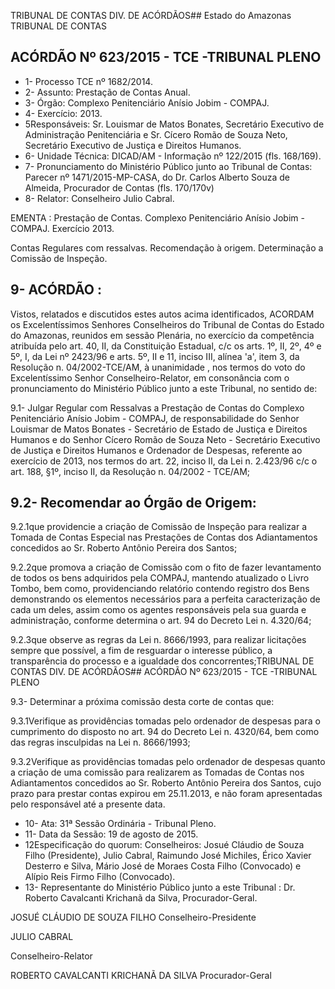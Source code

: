 TRIBUNAL DE CONTAS DIV. DE ACÓRDÃOS## Estado do Amazonas TRIBUNAL DE CONTAS

## ACÓRDÃO Nº 623/2015 - TCE -TRIBUNAL PLENO

- 1- Processo TCE nº 1682/2014.
- 2- Assunto: Prestação de Contas Anual.
- 3- Órgão: Complexo Penitenciário Anísio Jobim - COMPAJ.
- 4- Exercício: 2013.
- 5Responsáveis: Sr. Louismar de Matos Bonates, Secretário Executivo de Administração Penitenciária e Sr.  Cícero Romão de Souza Neto, Secretário Executivo de Justiça e Direitos Humanos.
- 6- Unidade Técnica: DICAD/AM - Informação nº 122/2015 (fls. 168/169).
- 7-  Pronunciamento  do Ministério Público  junto  ao Tribunal  de Contas: Parecer  nº 1471/2015-MP-CASA, do Dr. Carlos Alberto Souza de Almeida, Procurador de Contas (fls. 170/170v)
- 8- Relator: Conselheiro Julio Cabral.

EMENTA : Prestação de Contas. Complexo Penitenciário  Anísio  Jobim  -  COMPAJ.  Exercício 2013.

Contas  Regulares com  ressalvas. Recomendação à origem. Determinação a Comissão de Inspeção.

## 9- ACÓRDÃO :

Vistos, relatados e discutidos estes autos acima identificados, ACORDAM os Excelentíssimos Senhores Conselheiros do Tribunal de Contas do Estado do Amazonas, reunidos em sessão Plenária, no exercício da competência atribuída pelo  art.  40,  II, da Constituição Estadual, c/c os arts. 1º, II, 2º, 4º e 5º, I, da Lei nº 2423/96 e arts. 5º, II e 11, inciso  III,  alínea  'a',  item  3,  da  Resolução  n.  04/2002-TCE/AM, à  unanimidade ,  nos termos do voto do Excelentíssimo Senhor Conselheiro-Relator, em consonância com o pronunciamento do Ministério Público junto a este Tribunal, no sentido de:

9.1-  Julgar  Regular  com  Ressalvas a  Prestação  de  Contas  do Complexo Penitenciário Anísio Jobim - COMPAJ, de responsabilidade do Senhor Louismar de Matos Bonates  -  Secretário  de  Estado  de  Justiça  e  Direitos  Humanos  e  do  Senhor  Cícero Romão de Souza Neto - Secretário Executivo de Justiça e Direitos Humanos e Ordenador de Despesas, referente ao exercício de 2013, nos termos do art. 22, inciso II, da Lei n. 2.423/96 c/c o art. 188, §1º, inciso II, da Resolução n. 04/2002 - TCE/AM;

## 9.2- Recomendar ao Órgão de Origem:

9.2.1que providencie a criação de Comissão de Inspeção para realizar a Tomada de Contas Especial nas Prestações de Contas dos Adiantamentos concedidos ao Sr. Roberto Antônio Pereira dos Santos;

9.2.2que  promova  a  criação  de  Comissão  com  o  fito  de  fazer levantamento  de todos os bens adquiridos pela COMPAJ, mantendo atualizado o Livro Tombo, bem como, providenciando relatório contendo registro dos Bens demonstrando os elementos necessários para a perfeita caracterização de cada um deles, assim como os agentes responsáveis pela sua guarda e administração, conforme determina o art. 94 do Decreto Lei n. 4.320/64;

9.2.3que observe as regras da Lei n. 8666/1993, para realizar licitações sempre  que  possível,  a  fim  de  resguardar  o  interesse  público,  a  transparência  do processo e a igualdade dos concorrentes;TRIBUNAL DE CONTAS DIV. DE ACÓRDÃOS## ACÓRDÃO Nº 623/2015 - TCE -TRIBUNAL PLENO

9.3- Determinar a próxima comissão desta corte de contas que:

9.3.1Verifique  as  providências  tomadas  pelo  ordenador  de  despesas para  o  cumprimento  do  disposto  no  art.  94  do  Decreto  Lei  n.  4320/64,  bem  como  das regras insculpidas na Lei n. 8666/1993;

9.3.2Verifique  as  providências  tomadas  pelo  ordenador  de  despesas quanto  a  criação  de  uma  comissão  para  realizarem  as  Tomadas  de  Contas  nos Adiantamentos concedidos ao Sr. Roberto Antônio Pereira dos Santos, cujo prazo para prestar contas expirou em 25.11.2013, e não foram apresentadas pelo responsável até a presente data.

- 10- Ata: 31ª Sessão Ordinária - Tribunal Pleno.
- 11- Data da Sessão: 19 de agosto de 2015.
- 12Especificação do quorum: Conselheiros: Josué Cláudio de Souza Filho (Presidente), Julio Cabral, Raimundo José Michiles, Érico Xavier Desterro e Silva, Mário José de Moraes Costa Filho (Convocado) e Alípio Reis Firmo Filho (Convocado).
- 13- Representante do Ministério Público junto a este Tribunal : Dr. Roberto Cavalcanti Krichanã da Silva, Procurador-Geral.

JOSUÉ CLÁUDIO DE SOUZA FILHO Conselheiro-Presidente

JULIO CABRAL

Conselheiro-Relator

ROBERTO CAVALCANTI KRICHANÃ DA SILVA Procurador-Geral